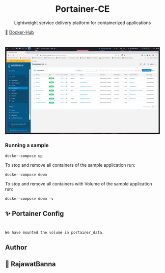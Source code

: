 <div align="center" width="100%">
    <h1>Portainer-CE</h1>
    <p>Lightweight service delivery platform for containerized applications</p>
</div>

🐳 [Docker-Hub](https://hub.docker.com/r/portainer/portainer-ce)
#

![alt text](../showcase/portainer.jpeg "Portainer")

### Running a sample

```console
docker-compose up
```

To stop and remove all containers of the sample application run:

```console
docker-compose down
```

To stop and remove all containers with Volume of the sample application run:

```console
docker-compose down -v
```

## ✨ Portainer Config
#
```console
We have mounted the volume in portainer_data.
```


## Author

## 👤 RajawatBanna
